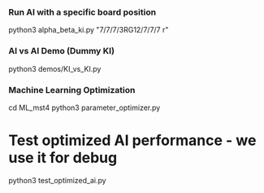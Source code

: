 ### Run AI with a specific board position
python3 alpha_beta_ki.py "7/7/7/3RG12/7/7/7 r"

### AI vs AI Demo (Dummy KI)
python3 demos/KI_vs_KI.py

### Machine Learning Optimization

cd ML_mst4
python3 parameter_optimizer.py

# Test optimized AI performance - we use it for debug
python3 test_optimized_ai.py
